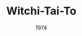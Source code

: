 ---
discogs_id: 374628
discogs_master_id: 71734
title: Witchi-Tai-To
artists: ['Bobo Stenson Quartet']
date: 1974
genre: ['Jazz']
image: Witchi-Tai-To-374628.jpg
label: ECM Records
country: Germany
styles: ['ECM Jazz']
video: https://www.youtube.com/watch?v=ncfgzXQSxMs
---